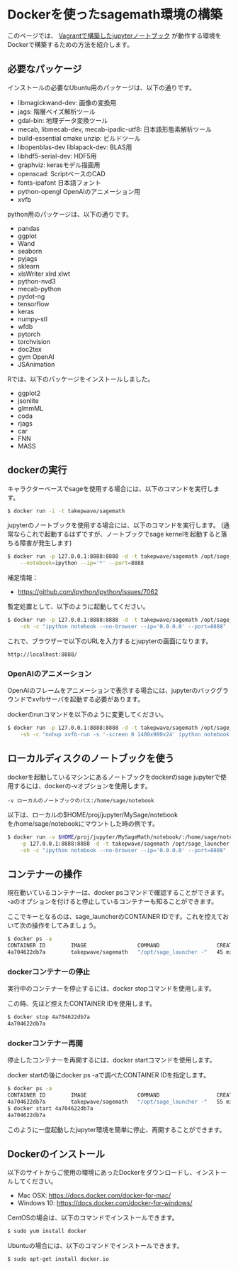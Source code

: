 # Dockerを使ったsagemath環境の構築

このページでは、
[Vagrantで構築したjupyterノートブック](https://github.com/take-pwave/notebook)
が動作する環境をDockerで構築するための方法を紹介します。

## 必要なパッケージ
インストールの必要なUbuntu用のパッケージは、以下の通りです。
- libmagickwand-dev: 画像の変換用
- jags: 階層ベイズ解析ツール
- gdal-bin: 地理データ変換ツール
- mecab, libmecab-dev, mecab-ipadic-utf8: 日本語形態素解析ツール
- build-essential cmake unzip: ビルドツール
- libopenblas-dev liblapack-dev: BLAS用
- libhdf5-serial-dev: HDF5用
- graphviz: kerasモデル描画用
- openscad: ScriptベースのCAD
- fonts-ipafont 日本語フォント
- python-opengl OpenAIのアニメーション用
- xvfb

python用のパッケージは、以下の通りです。
- pandas
- ggplot
- Wand
- seaborn
- pyjags
- sklearn
- xlsWriter xlrd xlwt
- python-nvd3
- mecab-python
- pydot-ng
- tensorflow
- keras
- numpy-stl
- wfdb
- pytorch
- torchvision
- doc2tex
- gym OpenAI
- JSAnimation

Rでは、以下のパッケージをインストールしました。
- ggplot2
- jsonlite
- glmmML
- coda
- rjags
- car
- FNN
- MASS

## dockerの実行
キャラクターベースでsageを使用する場合には、以下のコマンドを実行します。
```bash
$ docker run -i -t takepwave/sagemath
```

jupyterのノートブックを使用する場合には、以下のコマンドを実行します。
(通常ならこれで起動するはずですが、ノートブックでsage kernelを起動すると落ちる障害が発生します)

```bash
$ docker run -p 127.0.0.1:8888:8888 -d -t takepwave/sagemath /opt/sage_launcher \
	--notebook=ipython --ip='*' --port=8888
```

補足情報：
- https://github.com/ipython/ipython/issues/7062

暫定処置として、以下のように起動してください。
```bash
$ docker run -p 127.0.0.1:8888:8888 -d -t takepwave/sagemath /opt/sage_launcher \
	-sh -c "ipython notebook --no-browser --ip='0.0.0.0' --port=8888"
```

これで、ブラウザーで以下のURLを入力するとjupyterの画面になります。
```
http://localhost:8888/
```

### OpenAIのアニメーション
OpenAIのフレームをアニメーションで表示する場合には、jupyterのバックグラウンドでxvfbサーバを起動する必要があります。

dockerのrunコマンドを以下のように変更してください。
```bash
$ docker run -p 127.0.0.1:8888:8888 -d -t takepwave/sagemath /opt/sage_launcher \
	-sh -c "nohup xvfb-run -s '-screen 0 1400x900x24' ipython notebook --no-browser --ip='0.0.0.0' --port=8888"
```

## ローカルディスクのノートブックを使う
dockerを起動しているマシンにあるノートブックをdockerのsage jupyterで使用するには、dockerの-vオプションを使用します。

```
-v ローカルのノートブックのパス:/home/sage/notebook
```

以下は、ローカルの$HOME/proj/jupyter/MySage/notebookを/home/sage/notebookにマウントした時の例です。

```bash
$ docker run -v $HOME/proj/jupyter/MySageMath/notebook/:/home/sage/notebook \
	-p 127.0.0.1:8888:8888 -d -t takepwave/sagemath /opt/sage_launcher \
	-sh -c "ipython notebook --no-browser --ip='0.0.0.0' --port=8888"
```

## コンテナーの操作
現在動いているコンテナーは、docker psコマンドで確認することができます。
-aのオプションを付けると停止しているコンテナーも知ることができます。

ここでキーとなるのは、sage_launcherのCONTAINER IDです。これを控えておいて次の操作をしてみましょう。

```bash
$ docker ps -a
CONTAINER ID        IMAGE                COMMAND                  CREATED             STATUS              PORTS                      NAMES
4a704622db7a        takepwave/sagemath   "/opt/sage_launcher -"   45 minutes ago      Up 45 minutes       127.0.0.1:8888->8888/tcp   berserk_stonebraker
```

### dockerコンテナーの停止
実行中のコンテナーを停止するには、docker stopコマンドを使用します。

この時、先ほど控えたCONTAINER IDを使用します。

```bash
$ docker stop 4a704622db7a
4a704622db7a
```

### dockerコンテナー再開
停止したコンテナーを再開するには、docker startコマンドを使用します。

docker startの後にdocker ps -aで調べたCONTAINER IDを指定します。

```bash
$ docker ps -a
CONTAINER ID        IMAGE                COMMAND                  CREATED             STATUS                       PORTS               NAMES
4a704622db7a        takepwave/sagemath   "/opt/sage_launcher -"   55 minutes ago      Exited (137) 2 minutes ago 
$ docker start 4a704622db7a
4a704622db7a
```

このように一度起動したjupyter環境を簡単に停止、再開することができます。

## Dockerのインストール
以下のサイトからご使用の環境にあったDockerをダウンロードし、インストールしてください。

- Mac OSX: https://docs.docker.com/docker-for-mac/
- Windows 10: https://docs.docker.com/docker-for-windows/

CentOSの場合は、以下のコマンドでインストールできます。
```bash
$ sudo yum install docker
```

Ubuntuの場合には、以下のコマンドでインストールできます。
```bash
$ sudo apt-get install docker.io
```
